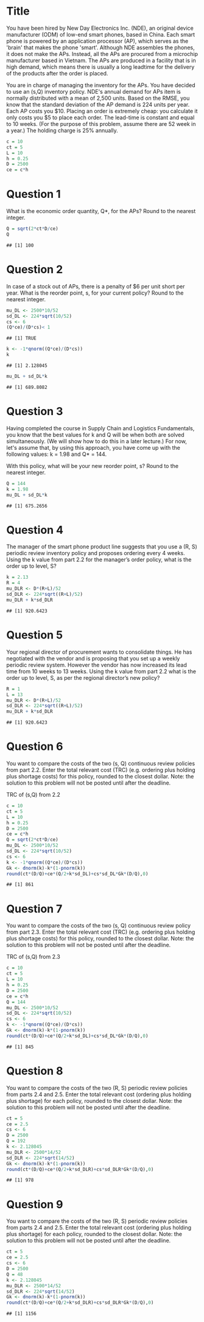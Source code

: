 Title
========================================================

You have been hired by New Day Electronics Inc. (NDE), an original device manufacturer (ODM) of low-end smart phones, based in China. Each smart phone is powered by an application processor (AP), which serves as the 'brain' that makes the phone 'smart'. Although NDE assembles the phones, it does not make the APs. Instead, all the APs are procured from a microchip manufacturer based in Vietnam. The APs are produced in a facility that is in high demand, which means there is usually a long leadtime for the delivery of the products after the order is placed.

You are in charge of managing the inventory for the APs. You have decided to use an (s,Q) inventory policy. NDE's annual demand for APs item is normally distributed with a mean of 2,500 units. Based on the RMSE, you know that the standard deviation of the AP demand is 224 units per year. Each AP costs you $10. Placing an order is extremely cheap: you calculate it only costs you $5 to place each order.  The lead-time is constant and equal to 10 weeks. (For the purpose of this problem, assume there are 52 week in a year.)  The holding charge is 25% annually.


```r
c = 10
ct = 5
L = 10
h = 0.25
D = 2500
ce = c*h
```

# Question 1
What is the economic order quantity, Q*, for the APs? Round to the nearest integer.

```r
Q = sqrt(2*ct*D/ce)
Q
```

```
## [1] 100
```

# Question 2
In case of a stock out of APs, there is a penalty of $6 per unit short per year. What is the reorder point, s, for your current policy? Round to the nearest integer.

```r
mu_DL <- 2500*10/52
sd_DL <- 224*sqrt(10/52)
cs <- 6
(Q*ce)/(D*cs)< 1
```

```
## [1] TRUE
```

```r
k <- -1*qnorm((Q*ce)/(D*cs))
k
```

```
## [1] 2.128045
```

```r
mu_DL + sd_DL*k
```

```
## [1] 689.8082
```

# Question 3
Having completed the course in Supply Chain and Logistics Fundamentals, you know that the best values for k and Q will be when both are solved simultaneously. (We will show how to do this in a later lecture.) For now, let's assume that, by using this approach, you have come up with the following values: k = 1.98 and Q* = 144.

With this policy, what will be your new reorder point, s? Round to the nearest integer.

```r
Q = 144
k = 1.98
mu_DL + sd_DL*k
```

```
## [1] 675.2656
```


# Question 4
The manager of the smart phone product line suggests that you use a (R, S) periodic review inventory policy and proposes ordering every 4 weeks. Using the k value from part 2.2 for the manager’s order policy, what is the order up to level, S?

```r
k = 2.13
R = 4
mu_DLR <- D*(R+L)/52
sd_DLR <- 224*sqrt((R+L)/52)
mu_DLR + k*sd_DLR
```

```
## [1] 920.6423
```

# Question 5
Your regional director of procurement wants to consolidate things. He has negotiated with the vendor and is proposing that you set up a weekly periodic review system. However the vendor has now increased its lead time from 10 weeks to 13 weeks. Using the k value from part 2.2 what is the order up to level, S, as per the regional director’s new policy?

```r
R = 1
L = 13
mu_DLR <- D*(R+L)/52
sd_DLR <- 224*sqrt((R+L)/52)
mu_DLR + k*sd_DLR
```

```
## [1] 920.6423
```

# Question 6
You want to compare the costs of the two (s, Q) continuous review policies from part 2.2. Enter the total relevant cost (TRC) (e.g. ordering plus holding plus shortage costs) for this policy, rounded to the closest dollar. Note: the solution to this problem will not be posted until after the deadline.

TRC of (s,Q) from 2.2

```r
c = 10
ct = 5
L = 10
h = 0.25
D = 2500
ce = c*h
Q = sqrt(2*ct*D/ce)
mu_DL <- 2500*10/52
sd_DL <- 224*sqrt(10/52)
cs <- 6
k <- -1*qnorm((Q*ce)/(D*cs))
Gk <- dnorm(k)-k*(1-pnorm(k))
round(ct*(D/Q)+ce*(Q/2+k*sd_DL)+cs*sd_DL*Gk*(D/Q),0)
```

```
## [1] 861
```

# Question 7
You want to compare the costs of the two (s, Q) continuous review policy from part 2.3. Enter the total relevant cost (TRC) (e.g. ordering plus holding plus shortage costs) for this policy, rounded to the closest dollar. Note: the solution to this problem will not be posted until after the deadline.

TRC of (s,Q) from 2.3

```r
c = 10
ct = 5
L = 10
h = 0.25
D = 2500
ce = c*h
Q = 144
mu_DL <- 2500*10/52
sd_DL <- 224*sqrt(10/52)
cs <- 6
k <- -1*qnorm((Q*ce)/(D*cs))
Gk <- dnorm(k)-k*(1-pnorm(k))
round(ct*(D/Q)+ce*(Q/2+k*sd_DL)+cs*sd_DL*Gk*(D/Q),0)
```

```
## [1] 845
```

# Question 8
You want to compare the costs of the two (R, S) periodic review policies from parts 2.4 and 2.5. Enter the total relevant cost (ordering plus holding plus shortage) for each policy, rounded to the closest dollar. Note: the solution to this problem will not be posted until after the deadline.

```r
ct = 5
ce = 2.5
cs <- 6
D = 2500
Q = 192
k <- 2.128045
mu_DLR <- 2500*14/52
sd_DLR <- 224*sqrt(14/52)
Gk <- dnorm(k)-k*(1-pnorm(k))
round(ct*(D/Q)+ce*(Q/2+k*sd_DLR)+cs*sd_DLR*Gk*(D/Q),0)
```

```
## [1] 978
```


# Question 9
You want to compare the costs of the two (R, S) periodic review policies from parts 2.4 and 2.5. Enter the total relevant cost (ordering plus holding plus shortage) for each policy, rounded to the closest dollar. Note: the solution to this problem will not be posted until after the deadline.


```r
ct = 5
ce = 2.5
cs <- 6
D = 2500
Q = 48
k <- 2.128045
mu_DLR <- 2500*14/52
sd_DLR <- 224*sqrt(14/52)
Gk <- dnorm(k)-k*(1-pnorm(k))
round(ct*(D/Q)+ce*(Q/2+k*sd_DLR)+cs*sd_DLR*Gk*(D/Q),0)
```

```
## [1] 1156
```

